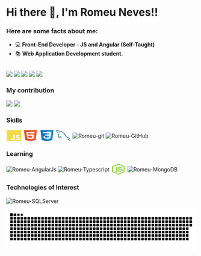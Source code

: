 # Hi there 👋, I'm Romeu Neves!! 

### Here are some facts about me:
- 💻 **Front-End Developer - JS and Angular (Self-Taught)**
- 📚 **Web Application Development student.**

<br>

<div>
  <a href="https://instagram.com/romeunevesr" target="_blank"><img src="https://img.shields.io/badge/-Instagram-%23E4405F?style=for-the-badge&logo=instagram&logoColor=white" target="_blank"></a>
  <a href = "mailto:nevesromeu21@gmail.com"><img src="https://img.shields.io/badge/Gmail-D14836?style=for-the-badge&logo=gmail&logoColor=white" target="_blank"></a> 
  <a href = "https://portf-romeunr.herokuapp.com/"><img src="https://img.shields.io/badge/MY WEB-a044ff?style=for-the-badge&logo=&logoColor=white" target="_blank"></a>
 <a href = "https://www.linkedin.com/in/romeu-neves-6b1340184/"><img src="https://img.shields.io/badge/Linkedin-0077b5?style=for-the-badge&logo=Linkedin&logoColor=white" target="_blank"></a>
  <a href = "https://medium.com/@rneves_91600"><img src="https://img.shields.io/badge/Medium-ff0000?style=for-the-badge&logo=Medium&logoColor=white" target="_blank"></a>
</div>
 
### My contribution 
  <div>
    <img height="180em" src="https://github-readme-stats.vercel.app/api?username=rnevesphp&show_icons=true&theme=dark&include_all_commits=true&count_private=true"/>
    <img height="180em" src="https://github-readme-stats.vercel.app/api/top-langs/?username=rnevesphp&layout=compact&langs_count=8&theme=dark"/>
  </div>

 ### Skills
  <div style="display: inline_block">
    <img align="center" alt="Romeu-Js" height="30" width="40" src="https://raw.githubusercontent.com/devicons/devicon/master/icons/javascript/javascript-plain.svg" />
    <img align="center" alt="Romeu-HTML" height="30" width="40" src="https://raw.githubusercontent.com/devicons/devicon/master/icons/html5/html5-original.svg" />
    <img align="center" alt="Romeu-CSS" height="30" width="40" src="https://raw.githubusercontent.com/devicons/devicon/master/icons/css3/css3-original.svg" />
    <img align="center" alt="Romeu-MySQL" height="30" width="40" src="https://raw.githubusercontent.com/devicons/devicon/master/icons/mysql/mysql-plain.svg" />
    <img align="center" alt="Romeu-git" height="30" width="40" src="https://cdn.jsdelivr.net/gh/devicons/devicon/icons/git/git-original.svg" />
    <img align="center" alt="Romeu-GitHub" height="30" width="40" src="https://cdn.jsdelivr.net/gh/devicons/devicon/icons/github/github-original.svg" />
  </div>

### Learning 
  <div style="display: inline_block"> 
    <img align="center" alt="Romeu-AngularJs" height="30" width="40" src="https://cdn.jsdelivr.net/gh/devicons/devicon/icons/angularjs/angularjs-original.svg" />
    <img align="center" alt="Romeu-Typescript" height="30" width="40" src="https://cdn.jsdelivr.net/gh/devicons/devicon/icons/typescript/typescript-original.svg" />  
    <img align="center" alt="Romeu-Node" height="30" width="40" src="https://raw.githubusercontent.com/devicons/devicon/master/icons/nodejs/nodejs-plain.svg">  
    <img align="center" alt="Romeu-MongoDB" height="30" width="40" src="https://cdn.jsdelivr.net/gh/devicons/devicon/icons/mongodb/mongodb-original.svg" />
 
  </div>

### Technologies of Interest
 <div style="display: inline_block">
  <img align="center" alt="Romeu-SQLServer" height="30" width="40" src="https://cdn.jsdelivr.net/gh/devicons/devicon/icons/microsoftsqlserver/microsoftsqlserver-plain.svg" />
 </div>


![Snake animation](https://github.com/rnevesphp/rnevesphp/blob/output/github-contribution-grid-snake.svg)



